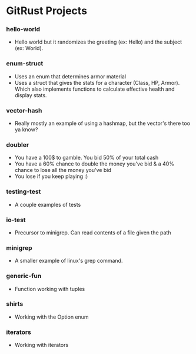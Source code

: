 # GitRust Projects

### hello-world
- Hello world but it randomizes the greeting (ex: Hello) and the subject (ex: World).

### enum-struct
- Uses an enum that determines armor material
- Uses a struct that gives the stats for a character (Class, HP, Armor). Which also implements functions to calculate effective health and display stats.

### vector-hash
- Really mostly an example of using a hashmap, but the vector's there too ya know?

### doubler
- You have a 100$ to gamble. You bid 50% of your total cash
- You have a 60% chance to double the money you've bid & a 40% chance to lose all the money you've bid
- You lose if you keep playing :)

### testing-test
- A couple examples of tests

### io-test
- Precursor to minigrep. Can read contents of a file given the path

### minigrep
- A smaller example of linux's grep command.

### generic-fun
- Function working with tuples

### shirts
- Working with the Option<T> enum

### iterators
- Working with iterators